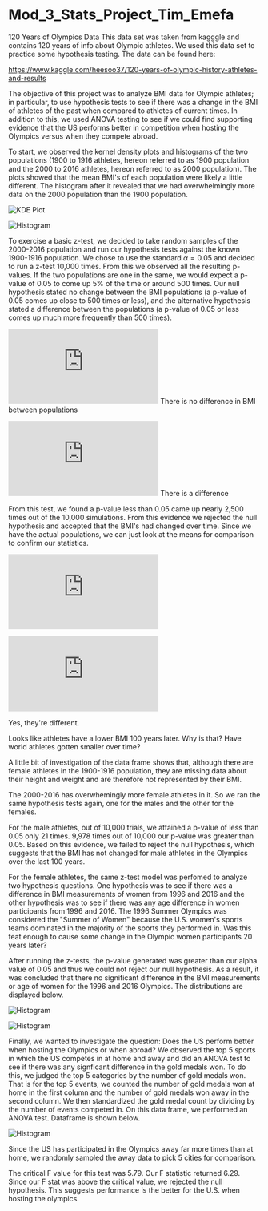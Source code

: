 # Mod_3_Stats_Project_Tim_Emefa

120 Years of Olympics Data
This data set was taken from kagggle and contains 120 years of info about Olympic athletes. We used this data set to practice some hypothesis testing. The data can be found here:

https://www.kaggle.com/heesoo37/120-years-of-olympic-history-athletes-and-results

The objective of this project was to analyze BMI data for Olympic athletes; in particular, to use hypothesis tests to see if there was a change in the BMI of athletes of the past when compared to athletes of current times. In addition to this, we used ANOVA testing to see if we could find supporting evidence that the US performs better in competition when hosting the Olympics versus when they compete abroad. 


To start, we observed the kernel density plots and histograms of the two populations (1900 to 1916 athletes, hereon referred to as 1900 population and the 2000 to 2016 athletes, hereon referred to as 2000 population). The plots showed that the mean BMI's of each population were likely a little different. The histogram after it revealed that we had overwhelmingly more data on the 2000 population than the 1900 population.

![KDE Plot](KDEBMI.png)

![Histogram](HistogramBMI.png)

To exercise a basic z-test, we decided to take random samples of the 2000-2016 population and run our hypothesis tests against the known 1900-1916 population. We chose to use the standard $\alpha = 0.05$ and decided to run a z-test 10,000 times. From this we observed all the resulting p-values. If the two populations are one in the same, we would expect a p-value of 0.05 to come up 5% of the time or around 500 times. Our null hypothesis stated no change between the BMI populations (a p-value of 0.05 comes up close to 500 times or less), and the alternative hypothesis stated a difference between the populations (a p-value of 0.05 or less comes up much more frequently than 500 times). 

![equation](https://latex.codecogs.com/gif.latex?H_0%3A) There is no difference in BMI between populations  

![equation](https://latex.codecogs.com/gif.latex?H_1%3A) There is a difference

From this test, we found a p-value less than 0.05 came up nearly 2,500 times out of the 10,000 simulations. From this evidence we rejected the null hypothesis and accepted that the BMI's had changed over time. Since we have the actual populations, we can just look at the means for comparison to confirm our statistics.

![equation](http://latex.codecogs.com/gif.latex?%24%24%5Cmu_%7B1990%7D%20%3D%2023.26%5C%5C%24%24)   

![equation](http://latex.codecogs.com/gif.latex?%24%24%5Cmu_%7B2000%7D%20%3D%2022.78%5C%5C%24%24)

Yes, they're different.

Looks like athletes have a lower BMI 100 years later. Why is that? Have world athletes gotten smaller over time?

A little bit of investigation of the data frame shows that, although there are female athletes in the 1900-1916 population, they are missing data about their height and weight and are therefore not represented by their BMI.

The 2000-2016 has overwhemingly more female athletes in it. So we ran the same hypothesis tests again, one for the males and the other for the females.

For the male athletes, out of 10,000 trials, we attained a p-value of less than 0.05 only 21 times. 9,978 times out of 10,000 our p-value was greater than 0.05. Based on this evidence, we failed to reject the null hypothesis, which suggests that the BMI has not changed for male athletes in the Olympics over the last 100 years.

For the female athletes, the same z-test model was perfomed to analyze two hypothesis questions. One hypothesis was to see if there was a difference in BMI measurements of women from 1996 and 2016 and the other hypothesis was to see if there was any age difference in women participants from 1996 and 2016. The 1996 Summer Olympics was considered the "Summer of Women" because the U.S. women's sports teams dominated in the majority of the sports they performed in. Was this feat enough to cause some change in the Olympic women participants 20 years later?

After running the z-tests, the p-value generated was greater than our alpha value of 0.05 and thus we could not reject our null hypothesis. As a result, it was concluded that there no significant difference in the BMI measurements or age of women for the 1996 and 2016 Olympics. The distributions are displayed below.

![Histogram](BMI_females_1996_vs_2016.png)

![Histogram](Ages_females_1996_vs_2016.png)



Finally, we wanted to investigate the question: Does the US perform better when hosting the Olympics or when abroad?
We observed the top 5 sports in which the US competes in at home and away and did an ANOVA test to see if there was any signficant difference in the gold medals won. To do this, we judged the top 5 categories by the number of gold medals won. That is for the top 5 events, we counted the number of gold medals won at home in the first column and the number of gold medals won away in the second column. We then standardized the gold medal count by dividing by the number of events competed in. On this data frame, we performed an ANOVA test. Dataframe is shown below.

![Histogram](anova_df.png)

Since the US has participated in the Olympics away far more times than at home, we randomly sampled the away data to pick 5 cities for comparison.

The critical F value for this test was 5.79. Our F statistic returned 6.29. Since our F stat was above the critical value, we rejected the null hypothesis. This suggests performance is the better for the U.S. when hosting the olympics.

 







